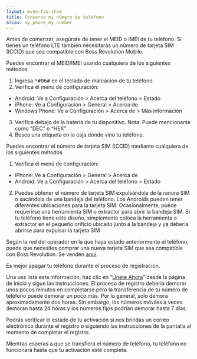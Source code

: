 ```yaml
---
layout: mvno-faq-item
title: Conservo mi número de teléfono
alias: my_phone_my_number
---
```


Antes de comenzar, asegúrate de tener el MEID o IMEI de tu teléfono. Si tienes un teléfono LTE también necesitarás un número de tarjeta SIM (ICCID) que sea compatible con Boss Revolution Mobile.

Puedes encontrar el MEID/IMEI usando cualquiera de los siguientes métodos

1. Ingresa <kbd>\*#06#</kbd> en el teclado de marcación de tu teléfono
2. Verifica el menú de configuración:
  * Android: Ve a Configuración > Acerca del teléfono > Estado
  * iPhone: Ve a Configuración > General > Acerca de
  * Windows Phone: Ve a Configuración > Acerca de > Más información
3. Verifica debajo de la batería de tu dispositivo. Nota: Puede mencionarse como “DEC” o “HEX”
4. Busca una etiqueta en la caja donde vino tu teléfono.

Puedes encontrar el número de tarjeta SIM (ICCID) mediante cualquiera de los siguientes métodos

1. Verifica el menú de configuración:
  * iPhone: Ve a Configuración > General > Acerca de
  * Android: Ve a Configuración > Acerca del teléfono > Estado
2. Puedes obtener el número de tarjeta SIM expulsándola de la ranura SIM o sacándola de una bandeja del teléfono. Los Androids pueden tener diferentes ubicaciones para la tarjeta SIM. Ocasionalmente, puede requerirse una herramienta SIM o extractor para abrir la bandeja SIM. Si tu teléfono tiene este diseño, simplemente coloca la herramienta o extractor en el pequeño orificio ubicado junto a la bandeja y ya debería abrirse para expulsar la tarjeta SIM

Según la red del operador en la que haya estado anteriormente el teléfono, puede que necesites comprar una nueva tarjeta SIM que sea compatible con Boss Revolution. Se venden <a href="http://mobilestore.mvnodepot.com/phones" target="\_blank">aquí</a>.

Es mejor apagar tu teléfono durante el proceso de registración.

Una vez lista esta información, haz clic en “<a href="register.html" target="\_blank">Únete Ahora</a>” desde la página de inicio y sigue las instrucciones. El proceso de registro debería demorar unos pocos minutos en completarse pero la transferencia de tu número de teléfono puede demorar un poco más. Por lo general, solo demora aproximadamente dos horas. Sin embargo, los números móviles a veces demoran hasta 24 horas y los números fijos podrían demorar hasta 7 días.

Podrás verificar el estado de tu activación si nos brindas un correo electrónico durante el registro o siguiendo las instrucciones de la pantalla al momento de completar el registro.

Mientras esperas a que se transfiera el número de teléfono, tu teléfono no funcionará hasta que tu activación esté completa.
